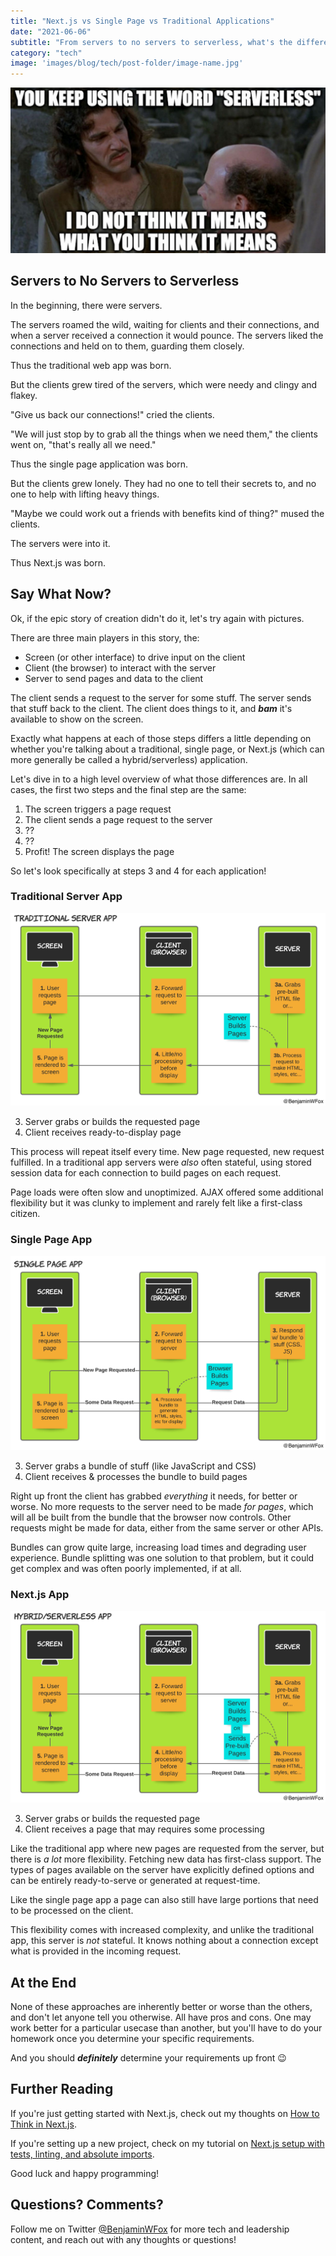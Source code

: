 ```yaml
---
title: "Next.js vs Single Page vs Traditional Applications"
date: "2021-06-06"
subtitle: "From servers to no servers to serverless, what's the difference? Come for the intro and stay for the diagrams."
category: "tech"
image: 'images/blog/tech/post-folder/image-name.jpg'
---
```


![Princess Bride "serverless does not mean what you think it means" meme.](/public/images/blog/tech/server-no-server-serverless-apps/princess-bride-serverless-meme.jpg)

## Servers to No Servers to Serverless

In the beginning, there were servers.

The servers roamed the wild, waiting for clients and their connections, and when a server received a connection it would pounce. The servers liked the connections and held on to them, guarding them closely.

Thus the traditional web app was born.

But the clients grew tired of the servers, which were needy and clingy and flakey.

"Give us back our connections!" cried the clients.

"We will just stop by to grab all the things when we need them," the clients went on, "that's really all we need."

Thus the single page application was born.

But the clients grew lonely. They had no one to tell their secrets to, and no one to help with lifting heavy things.

"Maybe we could work out a friends with benefits kind of thing?" mused the clients.

The servers were into it.

Thus Next.js was born.

## Say What Now?

Ok, if the epic story of creation didn't do it, let's try again with pictures.

There are three main players in this story, the:
- Screen (or other interface) to drive input on the client
- Client (the browser) to interact with the server
- Server to send pages and data to the client

The client sends a request to the server for some stuff. The server sends that stuff back to the client. The client does things to it, and ***bam*** it's available to show on the screen.

Exactly what happens at each of those steps differs a little depending on whether you're talking about a traditional, single page, or Next.js (which can more generally be called a hybrid/serverless) application.

Let's dive in to a high level overview of what those differences are. In all cases, the first two steps and the final step are the same:

1. The screen triggers a page request
2. The client sends a page request to the server
3. ??
4. ??
5. Profit! The screen displays the page

So let's look specifically at steps 3 and 4 for each application!

### Traditional Server App

![traditional app flow diagram](/public/images/blog/tech/server-no-server-serverless-apps/traditional-app.jpg)

3. Server grabs or builds the requested page
4. Client receives ready-to-display page

This process will repeat itself every time. New page requested, new request fulfilled. In a traditional app servers were *also* often stateful, using stored session data for each connection to build pages on each request.

Page loads were often slow and unoptimized. AJAX offered some additional flexibility but it was clunky to implement and rarely felt like a first-class citizen.

### Single Page App

![single page app flow diagram](/public/images/blog/tech/server-no-server-serverless-apps/single-page-app.jpg)

3. Server grabs a bundle of stuff (like JavaScript and CSS)
4. Client receives & processes the bundle to build pages

Right up front the client has grabbed *everything* it needs, for better or worse. No more requests to the server need to be made *for pages*, which will all be built from the bundle that the browser now controls. Other requests might be made for data, either from the same server or other APIs.

Bundles can grow quite large, increasing load times and degrading user experience. Bundle splitting was one solution to that problem, but it could get complex and was often poorly implemented, if at all.

### Next.js App

![Next.js hybrid serverless app flow diagram](/public/images/blog/tech/server-no-server-serverless-apps/hybrid-serverless-app.jpg)

3. Server grabs or builds the requested page
4. Client receives a page that may requires some processing

Like the traditional app where new pages are requested from the server, but there is *a lot* more flexibility. Fetching new data has first-class support. The types of pages available on the server have explicitly defined options and can be entirely ready-to-serve or generated at request-time. 

Like the single page app a page can also still have large portions that need to be processed on the client.

This flexibility comes with increased complexity, and unlike the traditional app, this server is *not* stateful. It knows nothing about a connection except what is provided in the incoming request.

## At the End

None of these approaches are inherently better or worse than the others, and don't let anyone tell you otherwise. All have pros and cons. One may work better for a particular usecase than another, but you'll have to do your homework once you determine your specific requirements.

And you should ***definitely*** determine your requirements up front 😉

## Further Reading

If you're just getting started with Next.js, check out my thoughts on [How to Think in Next.js]().

If you're setting up a new project, check on my tutorial on [Next.js setup with tests, linting, and absolute imports](https://benjaminwfox.com/blog/tech/nextjs-setup-config-testing-linting-absolute-imports).

Good luck and happy programming!

## Questions? Comments?

Follow me on Twitter [@BenjaminWFox](https://twitter.com/BenjaminWFox) for more tech and leadership content, and reach out with any thoughts or questions!
